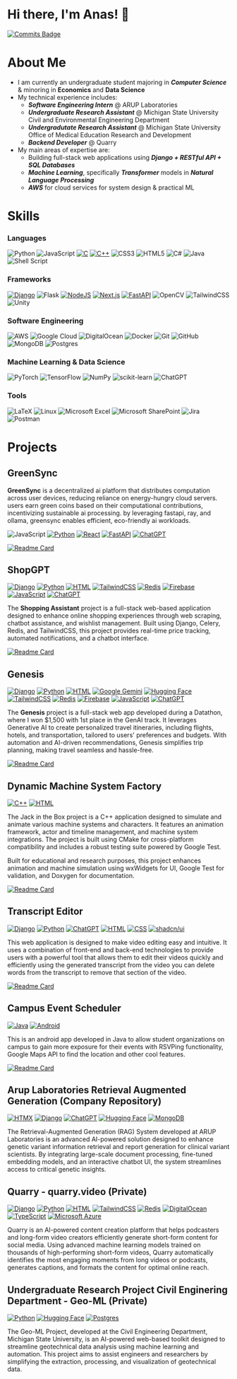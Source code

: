 # Hi there, I'm Anas! 👋

[![Commits Badge](https://badges.pufler.dev/commits/yearly/anashanishaaban)](https://badges.pufler.dev)

# About Me
- I am currently an undergraduate student majoring in ***Computer Science*** & minoring in **Economics** and **Data Science**
- My technical experience includes:
    - ***Software Engineering Intern*** @ ARUP Laboratories
    - ***Undergraduate Research Assistant*** @ Michigan State University Civil and Environmental Engineering Department
    - ***Undergradutate Research Assistant*** @ Michigan State University Office of Medical Education Research and Development
    - ***Backend Developer*** @ Quarry
- My main areas of expertise are:
    - Building full-stack web applications using ***Django + RESTful API + SQL Databases***
    - ***Machine Learning***, specifically ***Transformer*** models in ***Natural Language Processing***
    - ***AWS*** for cloud services for system design & practical ML
 
# Skills

### Languages

![Python](https://img.shields.io/badge/python-3670A0?style=for-the-badge&logo=python&logoColor=ffdd54)
![JavaScript](https://img.shields.io/badge/javascript-%23323330.svg?style=for-the-badge&logo=javascript&logoColor=%23F7DF1E)
[![C](https://img.shields.io/badge/C-00599C?logo=c&logoColor=white)](#)
[![C++](https://img.shields.io/badge/C++-%2300599C.svg?logo=c%2B%2B&logoColor=white)](#)
![CSS3](https://img.shields.io/badge/css3-%231572B6.svg?style=for-the-badge&logo=css3&logoColor=white)
![HTML5](https://img.shields.io/badge/html5-%23E34F26.svg?style=for-the-badge&logo=html5&logoColor=white)
![C#](https://img.shields.io/badge/c%23-%23239120.svg?style=for-the-badge&logo=csharp&logoColor=white)
![Java](https://img.shields.io/badge/java-%23ED8B00.svg?style=for-the-badge&logo=openjdk&logoColor=white)
![Shell Script](https://img.shields.io/badge/shell_script-%23121011.svg?style=for-the-badge&logo=gnu-bash&logoColor=white)

### Frameworks

[![Django](https://img.shields.io/badge/Django-%23092E20.svg?logo=django&logoColor=white)](#)
![Flask](https://img.shields.io/badge/flask-%23000.svg?style=for-the-badge&logo=flask&logoColor=white)
[![NodeJS](https://img.shields.io/badge/Node.js-6DA55F?logo=node.js&logoColor=white)](#)
[![Next.js](https://img.shields.io/badge/Next.js-black?logo=next.js&logoColor=white)](#)
[![FastAPI](https://img.shields.io/badge/FastAPI-009485.svg?logo=fastapi&logoColor=white)](#)
![OpenCV](https://img.shields.io/badge/opencv-%23white.svg?style=for-the-badge&logo=opencv&logoColor=white)
![TailwindCSS](https://img.shields.io/badge/tailwindcss-%2338B2AC.svg?style=for-the-badge&logo=tailwind-css&logoColor=white)
![Unity](https://img.shields.io/badge/unity-%23000000.svg?style=for-the-badge&logo=unity&logoColor=white)

### Software Engineering

![AWS](https://img.shields.io/badge/AWS-%23FF9900.svg?style=for-the-badge&logo=amazon-aws&logoColor=white)
![Google Cloud](https://img.shields.io/badge/GoogleCloud-%234285F4.svg?style=for-the-badge&logo=google-cloud&logoColor=white)
![DigitalOcean](https://img.shields.io/badge/DigitalOcean-%230167ff.svg?style=for-the-badge&logo=digitalOcean&logoColor=white)
![Docker](https://img.shields.io/badge/docker-%230db7ed.svg?style=for-the-badge&logo=docker&logoColor=white)
![Git](https://img.shields.io/badge/git-%23F05033.svg?style=for-the-badge&logo=git&logoColor=white)
![GitHub](https://img.shields.io/badge/github-%23121011.svg?style=for-the-badge&logo=github&logoColor=white)
![MongoDB](https://img.shields.io/badge/MongoDB-%234ea94b.svg?style=for-the-badge&logo=mongodb&logoColor=white)
![Postgres](https://img.shields.io/badge/postgres-%23316192.svg?style=for-the-badge&logo=postgresql&logoColor=white)

### Machine Learning & Data Science

![PyTorch](https://img.shields.io/badge/PyTorch-%23EE4C2C.svg?style=for-the-badge&logo=PyTorch&logoColor=white)
![TensorFlow](https://img.shields.io/badge/TensorFlow-%23FF6F00.svg?style=for-the-badge&logo=TensorFlow&logoColor=white)
![NumPy](https://img.shields.io/badge/numpy-%23013243.svg?style=for-the-badge&logo=numpy&logoColor=white)
![scikit-learn](https://img.shields.io/badge/scikit--learn-%23F7931E.svg?style=for-the-badge&logo=scikit-learn&logoColor=white)
![ChatGPT](https://img.shields.io/badge/chatGPT-74aa9c?style=for-the-badge&logo=openai&logoColor=white)

### Tools

![LaTeX](https://img.shields.io/badge/latex-%23008080.svg?style=for-the-badge&logo=latex&logoColor=white)
![Linux](https://img.shields.io/badge/Linux-FCC624?style=for-the-badge&logo=linux&logoColor=black)
![Microsoft Excel](https://img.shields.io/badge/Microsoft_Excel-217346?style=for-the-badge&logo=microsoft-excel&logoColor=white)
![Microsoft SharePoint ](https://img.shields.io/badge/Microsoft_SharePoint-0078D4?style=for-the-badge&logo=microsoft-sharepoint&logoColor=white)
![Jira](https://img.shields.io/badge/jira-%230A0FFF.svg?style=for-the-badge&logo=jira&logoColor=white)
![Postman](https://img.shields.io/badge/Postman-FF6C37?style=for-the-badge&logo=postman&logoColor=white)

# Projects

## GreenSync

**GreenSync** is a decentralized ai platform that distributes computation across user devices, reducing reliance on energy-hungry cloud servers. users earn green coins based on their computational contributions, incentivizing sustainable ai processing. by leveraging fastapi, ray, and ollama, greensync enables efficient, eco-friendly ai workloads.

![JavaScript](https://img.shields.io/badge/javascript-%23323330.svg?style=for-the-badge&logo=javascript&logoColor=%23F7DF1E)
[![Python](https://img.shields.io/badge/Python-3776AB?logo=python&logoColor=fff)](#)
[![React](https://img.shields.io/badge/React-%2320232a.svg?logo=react&logoColor=%2361DAFB)](#)
[![FastAPI](https://img.shields.io/badge/FastAPI-009485.svg?logo=fastapi&logoColor=white)](#)
[![ChatGPT](https://img.shields.io/badge/ChatGPT-74aa9c?logo=openai&logoColor=white)](#)

[![Readme Card](https://github-readme-stats.vercel.app/api/pin/?username=anashanishaaban&repo=GreenSync&theme=dark)](https://github.com/anashanishaaban/GreenSync)

## ShopGPT

[![Django](https://img.shields.io/badge/Django-%23092E20.svg?logo=django&logoColor=white)](#) [![Python](https://img.shields.io/badge/Python-3776AB?logo=python&logoColor=fff)](#)
 [![HTML](https://img.shields.io/badge/HTML-%23E34F26.svg?logo=html5&logoColor=white)](#)
 [![TailwindCSS](https://img.shields.io/badge/Tailwind%20CSS-%2338B2AC.svg?logo=tailwind-css&logoColor=white)](#) [![Redis](https://img.shields.io/badge/Redis-%23DD0031.svg?logo=redis&logoColor=white)](#) [![Firebase](https://img.shields.io/badge/Firebase-039BE5?logo=Firebase&logoColor=white)](#) [![JavaScript](https://img.shields.io/badge/JavaScript-F7DF1E?logo=javascript&logoColor=000)](#) [![ChatGPT](https://img.shields.io/badge/ChatGPT-74aa9c?logo=openai&logoColor=white)](#)

The **Shopping Assistant** project is a full-stack web-based application designed to enhance online shopping experiences through web scraping, chatbot assistance, and wishlist management. Built using Django, Celery, Redis, and TailwindCSS, this project provides real-time price tracking, automated notifications, and a chatbot interface.

[![Readme Card](https://github-readme-stats.vercel.app/api/pin/?username=MSU-AI&repo=shopping-assistant&theme=dark)](https://github.com/MSU-AI/shopping-assistant)

## Genesis

[![Django](https://img.shields.io/badge/Django-%23092E20.svg?logo=django&logoColor=white)](#) [![Python](https://img.shields.io/badge/Python-3776AB?logo=python&logoColor=fff)](#)
 [![HTML](https://img.shields.io/badge/HTML-%23E34F26.svg?logo=html5&logoColor=white)](#) [![Google Gemini](https://img.shields.io/badge/Google%20Gemini-886FBF?logo=googlegemini&logoColor=fff)](#) [![Hugging Face](https://img.shields.io/badge/Hugging%20Face-FFD21E?logo=huggingface&logoColor=000)](#)
 [![TailwindCSS](https://img.shields.io/badge/Tailwind%20CSS-%2338B2AC.svg?logo=tailwind-css&logoColor=white)](#) [![Redis](https://img.shields.io/badge/Redis-%23DD0031.svg?logo=redis&logoColor=white)](#) [![Firebase](https://img.shields.io/badge/Firebase-039BE5?logo=Firebase&logoColor=white)](#) [![JavaScript](https://img.shields.io/badge/JavaScript-F7DF1E?logo=javascript&logoColor=000)](#) [![ChatGPT](https://img.shields.io/badge/ChatGPT-74aa9c?logo=openai&logoColor=white)](#) 

The **Genesis** project is a full-stack web app developed during a Datathon, where I won $1,500 with 1st place in the GenAI track. It leverages Generative AI to create personalized travel itineraries, including flights, hotels, and transportation, tailored to users' preferences and budgets. With automation and AI-driven recommendations, Genesis simplifies trip planning, making travel seamless and hassle-free.

[![Readme Card](https://github-readme-stats.vercel.app/api/pin/?username=anashanishaaban&repo=Genesis-Datathon&theme=dark)](https://github.com/anashanishaaban/Genesis-Datathon)

## Dynamic Machine System Factory

[![C++](https://img.shields.io/badge/C++-%2300599C.svg?logo=c%2B%2B&logoColor=white)](#) [![HTML](https://img.shields.io/badge/HTML-%23E34F26.svg?logo=html5&logoColor=white)](#)

The Jack in the Box project is a C++ application designed to simulate and animate various machine systems and characters. It features an animation framework, actor and timeline management, and machine system integrations. The project is built using CMake for cross-platform compatibility and includes a robust testing suite powered by Google Test.

Built for educational and research purposes, this project enhances animation and machine simulation using wxWidgets for UI, Google Test for validation, and Doxygen for documentation.

[![Readme Card](https://github-readme-stats.vercel.app/api/pin/?username=anashanishaaban&repo=JackInTheBox&theme=dark)](https://github.com/anashanishaaban/JackInTheBox)

## Transcript Editor

[![Django](https://img.shields.io/badge/Django-%23092E20.svg?logo=django&logoColor=white)](#) [![Python](https://img.shields.io/badge/Python-3776AB?logo=python&logoColor=fff)](#) [![ChatGPT](https://img.shields.io/badge/ChatGPT-74aa9c?logo=openai&logoColor=white)](#) [![HTML](https://img.shields.io/badge/HTML-%23E34F26.svg?logo=html5&logoColor=white)](#)
[![CSS](https://img.shields.io/badge/CSS-1572B6?logo=css3&logoColor=fff)](#) [![shadcn/ui](https://img.shields.io/badge/shadcn%2Fui-000?logo=shadcnui&logoColor=fff)](#) 

This web application is designed to make video editing easy and intuitive. It uses a combination of front-end and back-end technologies to provide users with a powerful tool that allows them to edit their videos quickly and efficiently using the generated transcript from the video you can delete words from the transcript to remove that section of the video.

[![Readme Card](https://github-readme-stats.vercel.app/api/pin/?username=MSU-AI&repo=transcript-editor&theme=dark)](https://github.com/anashanishaaban/transcript-editor)

## Campus Event Scheduler 

[![Java](https://img.shields.io/badge/Java-%23ED8B00.svg?logo=openjdk&logoColor=white)](#)  [![Android](https://img.shields.io/badge/Android-3DDC84?logo=android&logoColor=white)](#)

This is an android app developed in Java to allow student organizations on campus to gain more exposure for their events with RSVPing functionality, Google Maps API to find the location and other cool features.

[![Readme Card](https://github-readme-stats.vercel.app/api/pin/?username=anashanishaaban&repo=CampusScheduling&theme=dark)](https://github.com/anashanishaaban/CampusScheduling)

## Arup Laboratories Retrieval Augmented Generation (Company Repository)

[![HTMX](https://img.shields.io/badge/HTMX-36C?logo=htmx&logoColor=fff)](#) [![Django](https://img.shields.io/badge/Django-%23092E20.svg?logo=django&logoColor=white)](#)  [![ChatGPT](https://img.shields.io/badge/ChatGPT-74aa9c?logo=openai&logoColor=white)](#) [![Hugging Face](https://img.shields.io/badge/Hugging%20Face-FFD21E?logo=huggingface&logoColor=000)](#) [![MongoDB](https://img.shields.io/badge/MongoDB-%234ea94b.svg?logo=mongodb&logoColor=white)](#)

The Retrieval-Augmented Generation (RAG) System developed at ARUP Laboratories is an advanced AI-powered solution designed to enhance genetic variant information retrieval and report generation for clinical variant scientists. By integrating large-scale document processing, fine-tuned embedding models, and an interactive chatbot UI, the system streamlines access to critical genetic insights.

## Quarry - quarry.video (Private)

[![Django](https://img.shields.io/badge/Django-%23092E20.svg?logo=django&logoColor=white)](#) [![Python](https://img.shields.io/badge/Python-3776AB?logo=python&logoColor=fff)](#)
 [![HTML](https://img.shields.io/badge/HTML-%23E34F26.svg?logo=html5&logoColor=white)](#)
 [![TailwindCSS](https://img.shields.io/badge/Tailwind%20CSS-%2338B2AC.svg?logo=tailwind-css&logoColor=white)](#) [![Redis](https://img.shields.io/badge/Redis-%23DD0031.svg?logo=redis&logoColor=white)](#) [![DigitalOcean](https://img.shields.io/badge/DigitalOcean-%230167ff.svg?logo=digitalOcean&logoColor=white)](#) [![TypeScript](https://img.shields.io/badge/TypeScript-3178C6?logo=typescript&logoColor=fff)](#) [![Microsoft Azure](https://custom-icon-badges.demolab.com/badge/Microsoft%20Azure-0089D6?logo=msazure&logoColor=white)](#)

Quarry is an AI-powered content creation platform that helps podcasters and long-form video creators efficiently generate short-form content for social media. Using advanced machine learning models trained on thousands of high-performing short-form videos, Quarry automatically identifies the most engaging moments from long videos or podcasts, generates captions, and formats the content for optimal online reach.

## Undergraduate Research Project Civil Enginering Department - Geo-ML (Private)

[![Python](https://img.shields.io/badge/Python-3776AB?logo=python&logoColor=fff)](#) [![Hugging Face](https://img.shields.io/badge/Hugging%20Face-FFD21E?logo=huggingface&logoColor=000)](#) [![Postgres](https://img.shields.io/badge/Postgres-%23316192.svg?logo=postgresql&logoColor=white)](#) 

The Geo-ML Project, developed at the Civil Engineering Department, Michigan State University, is an AI-powered web-based toolkit designed to streamline geotechnical data analysis using machine learning and automation. This project aims to assist engineers and researchers by simplifying the extraction, processing, and visualization of geotechnical data.



